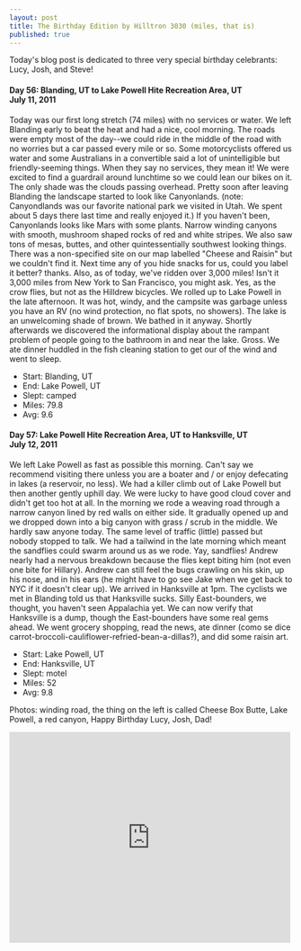 ```yaml
---
layout: post
title: The Birthday Edition by Hilltron 3030 (miles, that is)
published: true
---
```

Today's blog post is dedicated to three very special birthday celebrants: Lucy, Josh, and Steve!

#### Day 56: Blanding, UT to Lake Powell Hite Recreation Area, UT<br/>July 11, 2011

Today was our first long stretch (74 miles) with no services or water. We left
Blanding early to beat the heat and had a nice, cool morning. The roads were
empty most of the day--we could ride in the middle of the road with no worries
but a car passed every mile or so. Some motorcyclists offered us water and some
Australians in a convertible said a lot of unintelligible but friendly-seeming
things. When they say no services, they mean it! We were excited to find a
guardrail around lunchtime so we could lean our bikes on it. The only shade was
the clouds passing overhead.  Pretty soon after leaving Blanding the landscape
started to look like Canyonlands. (note: Canyondlands was our favorite national
park we visited in Utah. We spent about 5 days there last time and really
enjoyed it.) If you haven't been, Canyonlands looks like Mars with some plants.
Narrow winding canyons with smooth, mushroom shaped rocks of red and white
stripes. We also saw tons of mesas, buttes, and other quintessentially
southwest looking things. There was a non-specified site on our map labelled
"Cheese and Raisin" but we couldn't find it. Next time any of you hide snacks
for us, could you label it better? thanks.  Also, as of today, we've ridden
over 3,000 miles! Isn't it 3,000 miles from New York to San Francisco, you
might ask. Yes, as the crow flies, but not as the Hilldrew bicycles.  We rolled
up to Lake Powell in the late afternoon. It was hot, windy, and the campsite
was garbage unless you have an RV (no wind protection, no flat spots, no
showers). The lake is an unwelcoming shade of brown. We bathed in it anyway.
Shortly afterwards we discovered the informational display about the rampant
problem of people going to the bathroom in and near the lake. Gross. We ate
dinner huddled in the fish cleaning station to get our of the wind and went to
sleep.

* Start: Blanding, UT
* End: Lake Powell, UT
* Slept: camped
* Miles: 79.8
* Avg: 9.6


#### Day 57: Lake Powell Hite Recreation Area, UT to Hanksville, UT<br/>July 12, 2011

We left Lake Powell as fast as possible this morning. Can't say we recommend
visiting there unless you are a boater and / or enjoy defecating in lakes (a
reservoir, no less). We had a killer climb out of Lake Powell but then another
gently uphill day. We were lucky to have good cloud cover and didn't get too
hot at all.  In the morning we rode a weaving road through a narrow canyon
lined by red walls on either side. It gradually opened up and we dropped down
into a big canyon with grass / scrub in the middle. We hardly saw anyone today.
The same level of traffic (little) passed but nobody stopped to talk.  We had a
tailwind in the late morning which meant the sandflies could swarm around us as
we rode. Yay, sandflies! Andrew nearly had a nervous breakdown because the
flies kept biting him (not even one bite for Hillary). Andrew can still feel
the bugs crawling on his skin, up his nose, and in his ears (he might have to
go see Jake when we get back to NYC if it doesn't clear up).  We arrived in
Hanksville at 1pm. The cyclists we met in Blanding told us that Hanksville
sucks. Silly East-bounders, we thought, you haven't seen Appalachia yet. We can
now verify that Hanksville is a dump, though the East-bounders have some real
gems ahead. We went grocery shopping, read the news, ate dinner (como se dice
carrot-broccoli-cauliflower-refried-bean-a-dillas?), and did some raisin art.

* Start: Lake Powell, UT
* End: Hanksville, UT
* Slept: motel
* Miles: 52
* Avg: 9.8

Photos: winding road, the thing on the left is called Cheese Box Butte, Lake Powell, a red canyon, Happy Birthday Lucy, Josh, Dad!

<iframe src="https://www.flickr.com/photos/123683527@N06/13944979623/in/set-72157644168267785/player/" width="500" height="375" frameborder="0" allowfullscreen webkitallowfullscreen mozallowfullscreen oallowfullscreen msallowfullscreen></iframe>
